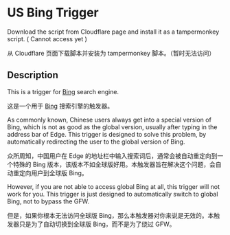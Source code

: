 # US Bing Trigger

Download the script from Cloudflare page and install it as a tampermonkey script. ( Cannot access yet )

从 Cloudflare 页面下载脚本并安装为 tampermonkey 脚本。（暂时无法访问）

## Description

This is a trigger for [Bing](https://www.bing.com/) search engine.

这是一个用于 [Bing](https://www.bing.com/) 搜索引擎的触发器。

As commonly known, Chinese users always get into a special version of Bing, which is not as good as the global version, usually after typing in the address bar of Edge. This trigger is designed to solve this problem, by automatically redirecting the user to the global version of Bing.

众所周知，中国用户在 Edge 的地址栏中输入搜索词后，通常会被自动重定向到一个特殊的 Bing 版本，该版本不如全球版好用。本触发器旨在解决这个问题，会自动重定向用户到全球版 Bing。

However, if you are not able to access global Bing at all, this trigger will not work for you. This trigger is just designed to automatically switch to global Bing, not to bypass the GFW.

但是，如果你根本无法访问全球版 Bing，那么本触发器对你来说是无效的。本触发器只是为了自动切换到全球版 Bing，而不是为了绕过 GFW。
